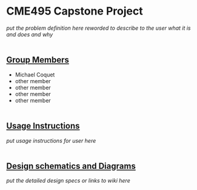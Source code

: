 # CME495 Capstone Project

_put the problem definition here reworded to describe to the user what it is and does and why_
</br></br>

## <ins>Group Members</ins>
* Michael Coquet
* other member
* other member
* other member
* other member
</br></br>

## <ins>Usage Instructions</ins>
_put usage instructions for user here_
</br></br>

## <ins>Design schematics and Diagrams</ins>
_put the detailed design specs or links to wiki here_
